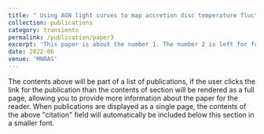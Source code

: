 ```yaml
---
title: " Using AGN light curves to map accretion disc temperature fluctuations"
collection: publications
category: transients
permalink: /publication/paper3
excerpt: 'This paper is about the number 1. The number 2 is left for future work.'
date: 2022-06
venue: 'MNRAS'
---
```


The contents above will be part of a list of publications, if the user clicks the link for the publication than the contents of section will be rendered as a full page, allowing you to provide more information about the paper for the reader. When publications are displayed as a single page, the contents of the above "citation" field will automatically be included below this section in a smaller font.
